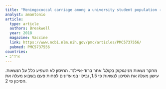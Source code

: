 ```yaml
---
title: "Meningococcal carriage among a university student population - United States, 2015"
analyst: amantonio
article:
  type: article
  authors: Breakwell
  year: 2018
  magazine: Vaccine
  link: https://www.ncbi.nlm.nih.gov/pmc/articles/PMC5737556/
  pubmed: PMC5737556
countries:
- ארה"ב
---
```


מחקר נשאות מנינגוקוק בקולג' אחר ברוד-איילנד. החיסון לא השפיע כלל על הנשאות.
עישון מעלה את הסיכון לנשאות פי 1.5, ובילוי במועדונים לפחות פעם בשבוע מעלה את הסיכון פי 2.
